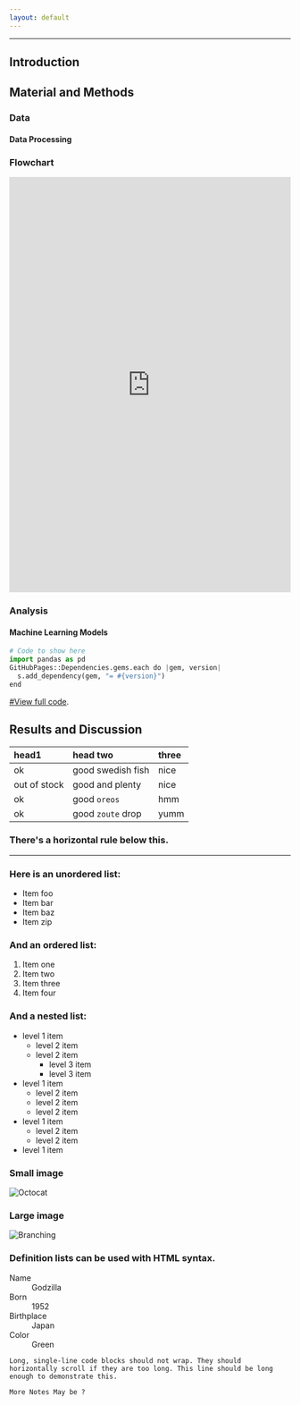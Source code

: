 ```yaml
---
layout: default
---
```

---


## Introduction
## Material and Methods
### Data
#### Data Processing
### Flowchart

<iframe frameborder="0" style="width:100%;height:743px;" src="https://viewer.diagrams.net/?tags=%7B%7D&highlight=0000ff&edit=_blank&layers=1&nav=1&title=Project%20Flow%204%2F24%2F2023#R7Vtbc9u2Ev41mmkfpOFVlh5lO3bTY%2Be4UeIkTx2IhCjUFMEAoC759V1ceBVt0bIlpzNxJjaxABbg7oe9Qeq5F8vNNUPp4paGOO45VrjpuZc9x7FH7gj%2BSMrWUGxnqCkRI6GhlYQp%2BYEN0TLUjISY1wYKSmNB0joxoEmCA1GjIcbouj5sTuP6qimK8A5hGqB4l%2FqFhGKhqb41Lul%2FYBItzMpnvtn3EuVjDYEvUEjXFZL7rudeMEqFflpuLnAshZeL5cv77Zf45mF4%2Fedf%2FDv6fP6%2FTx%2Fu%2B5rZ1XOmFG%2FAcCIOZs1vr52bD1N76yc%2FbqM%2FJwtnfWmmWCsUZ0ZcPWcYwyLnIVnBYyQfc9IsJ1wigTgWOR3WnDXHAq2FQ4X02z1iBM1AS84F7OCCxtky4brxaZvi3ztzmgqG0RKmXcWgHsXA0X8CvurM5er9uVndf%2F7kD5lgBJRjOLjP5%2FARkWSOpMIO3P8nvEwxQyJjRqLeXh4K1GKbHxTAdyofAWewERzTiIFY3XNgS5ZYYNbsuys7ztcLIvA0RYHksAZTArSFWMbQsuFxTjY4tw26HcegcsrU0u58PneCAOhcMPqAKz3hcDb0h8V2954Bc1ZWmAm8qRgAcyauMYUdsy0M2dTNlDFvvm6tS0vhuGbEomIlbM8QkbFOUcG4PILwYE7hM06kc%2FCJhFlfGEqimCTRgUezAofh90watvM5TUSfK81NYIBtpxs9y%2FQ3%2BcjxL2L0mQOArTuUhCBb8Dv6zeaAN6zMP5Pct0mwYDQhP9S7St8hSJLRTM6AmfA7oUm%2FRg610eIDeNZr0Ln0RQDhPgckYzU3ihiOkNBs51kSCEKlWSpEp9%2FvPyXRAi2sZeOnfx%2BeoqSV0QwFDxGjWRKC5pQFkPxIQgRBcSvLSShVjRQCpP%2BAh947pzeyeuOLye3HqUAib1%2FKU70gwUIORgJHlMGWpc7FQoIhZZjjJChxoajaK1gKiX%2FA8QfJyBAJ7Cz0Xt1If2PNAFZyG1Quv9imFKYKAgGIXImBWQQ%2FN6iIVr9%2FB9X8wtTp3uf%2FmUgzUSqfcMUOp1x5A2W3pTkBN60AoQgrE8JwBVMFAWwsTW6v1kRIxHHdksZGMi3WWVM5BuMHZZbua%2FwU7GPpqhZopQ0SX0rvyyqcKtubyRUQeD6IaAGPV0G2zGIAaqgi7vpqhZkUC6psYbFEQBHjtSV0HEEGeKCflpSpd1moY1xjetHYTUg4R9qiqi2tlQtt3ZF8%2FyuSqFNzWRNgVfbFkZQrzYt4z7y15NgMgziNkXwbhkKCpDHXZFaLtwQVamG5Xxqv1AbhgYS83s8znuIkrPTLbX8iaqcxOA%2FVsyoiW0hg1O%2BYU6XSIM705FKalcGF6ZKx3N%2FArmq7tOOToqqMHJH8adyQvJRDjrKdSRAl5dMGzzy2jZhRWWscmqhubxBYD%2Fp8%2Ba8t6BuqH3N6K3T9o11IAHC9wXMZj9kV0kcToynasWJGZ1gPGs9aokavJWp0PedIUaP7aNRYhH8f8NocLXmI9Ol6woYX8yS6i%2FgoUR4PDqMSVn6Om2zwSudCpVXR9lL51OZgmVKoLEJGWWgpMZPMeKq0zwpHbDCs8LzFiA2agx9NZ6Q1ngqq7MNL85QQ4dG8NU8ZBiM8m8seM9k6Xc5iD8e7%2BLNas5bhsfBn78gfhxGemiZl4GciCtb9XUk9L42HFFY55obS1Mj%2FHyzE1ugDZYC1mrbwhoivcvrAN61vlZ7LjeGsGtu8kcD7fq02vpUcZLOcplr5vOfpktOMBfgJgRmLIRCLsHhi3JkeJ4X5JDIYBldPVvWaV5uazdQ7SlTEZBDVMGju2bjOQe%2FTTCqxMmEMbSvDUjmAP76M277MVbfh3shvAFWvX8K2EMjhSPZbLGkT2XFMUt7BmiCIFlRFU5mVFg84CnB72WM28j3%2FhCbEdXddmOftWpCc9uoGZHhQ2UMmeITnydYEbMeWE97mxaTrwxzSsVSdEscqpvIOGYomqYi541jjZ%2B8Jz1BMfpjI85kxlfXsmCr08Sj02hA1cmbu8JiFtHEDUc7ZDqJsv8UpjY9VSTvbf5LZgi5nGT88dH00QH00pD2W%2BBsW3PN3D%2FSwRfrDY0l%2F%2FPSBbiv%2FUBZiVi39QG70W79fpf%2F%2BdDHilfmaQ1zalTydv0XBgqhc%2FwZi0UTHuObu7LUKr68gDnYkxqd6kbuLickwAGtwXshcAp6TKCFzsPkqVKimD7oIoxOGCMy8bJmy7%2BCXEg5crwXran5%2BVVzJ0poZmRXEiHOlK%2B3%2FqqXVtsJHs2YrqyvTLIowNxX5rCzcfwR3TNW1H2XQDw8XZjXclh3%2B0v5h2s9iQfoxAEBX0XAEwuZamVrz4c5l8LGCm5%2FQ6zaCHs9rCaPtFrdbxN%2Bv7nftx6%2F001ZsLCG1I0lfyJxbIsNKTbxsOmZUCDhnrX2xKsCpHjC9qickDKtLM02PBdP0LCEBWIz%2BjIREd%2BHlTCVFUlyAw%2F6MYfSguxLKlo9c%2BezkAGAzjBEIUG4murji9DgYfcOUbmQP%2FBoch6OWwmQel58kCnS9Dul0Ek7k53ygpf1FUJdwXR1l%2FaYs2XyrVWza6zeH1Iqep6m9NR8TEu%2Bt%2BeRHeG%2FRZ139PNOuVnPaC2tDrtWodue1gpyFfvGd4tAOI79ZZRp3qzK9VmnHbSsyvDEYbbuCRmswHo%2BeRKRsVD52cwyUuh1R6v9UIPUbBS3PbWDrYJCOTgvS%2FIroKZDmVxtkqS81KviU7kKWw27QDMd3lBPtii9zL14MmMSQRkGH8vvnitMkL1e21i7NYrBoJC%2BXYwKIAwlcXUNk%2BLftjDbwf5BK93sc9%2BZ1qHA4%2FsBvcW%2FuK7i3v0L3%2B1dnxFd9Zm3PL795t5v7lmu3CZfpKdA%2BJ%2BR7JpOV95d5DjuFlETmO49oc4E3KJLKqn3izlCLQ%2B90CUnql1iPSLqrkjpfg3a8BfWPpY0upfuTmPdWy9j9TOw1vc6bhgOjhtYPjAaafIYNPq9nZ1vB0qE6fDBYxr7bq18uWmf7IgLZanr2MkywLL8WJ3jjA8OEg0G5N25wOoLXfUvwNu%2B9nPGB6G3aPsc7LXxHR4NvX6JtWMevbQ9fht%2BxW8fv2cj76QBs%2FResb%2FFtlBx39qEAPmt%2BiOS0AG67H3oZgA3Y7IHleHVjqc3xTwU2%2Fy1B5DUiaetADDWvfJuhwMEQgmb5vSo9vPx2mvvuXw%3D%3D"></iframe>


### Analysis
#### Machine Learning Models

```python
# Code to show here
import pandas as pd
GitHubPages::Dependencies.gems.each do |gem, version|
  s.add_dependency(gem, "= #{version}")
end
```

[#View full code](./another-page.html).


## Results and Discussion



| head1        | head two          | three |
|:-------------|:------------------|:------|
| ok           | good swedish fish | nice  |
| out of stock | good and plenty   | nice  |
| ok           | good `oreos`      | hmm   |
| ok           | good `zoute` drop | yumm  |

### There's a horizontal rule below this.

* * *

### Here is an unordered list:

*   Item foo
*   Item bar
*   Item baz
*   Item zip

### And an ordered list:

1.  Item one
1.  Item two
1.  Item three
1.  Item four

### And a nested list:

- level 1 item
  - level 2 item
  - level 2 item
    - level 3 item
    - level 3 item
- level 1 item
  - level 2 item
  - level 2 item
  - level 2 item
- level 1 item
  - level 2 item
  - level 2 item
- level 1 item

### Small image

![Octocat](https://github.githubassets.com/images/icons/emoji/octocat.png)

### Large image

![Branching](https://guides.github.com/activities/hello-world/branching.png)


### Definition lists can be used with HTML syntax.

<dl>
<dt>Name</dt>
<dd>Godzilla</dd>
<dt>Born</dt>
<dd>1952</dd>
<dt>Birthplace</dt>
<dd>Japan</dd>
<dt>Color</dt>
<dd>Green</dd>
</dl>
   

```
Long, single-line code blocks should not wrap. They should horizontally scroll if they are too long. This line should be long enough to demonstrate this.
```

```
More Notes May be ?
```


    


